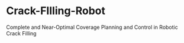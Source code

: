 # Crack-FIlling-Robot
Complete and Near-Optimal Coverage Planning and  Control in Robotic Crack Filling
